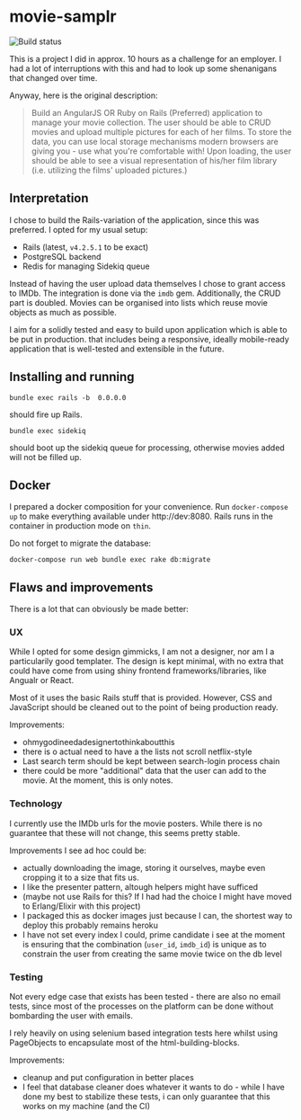 # movie-samplr

<img src="https://circleci.com/gh/floriank/movie-samplr.svg?style=shield" alt="Build status">

This is a project I did in approx. 10 hours as a challenge for an employer. I had a lot of interruptions with this and had to look up some shenanigans that changed over time.

Anyway, here is the original description:

> Build an AngularJS OR Ruby on Rails (Preferred) application to manage your 
> movie collection. The user should be able to CRUD movies and upload multiple 
> pictures for each of her films. To store the data, you can use local storage 
> mechanisms modern browsers are giving you - use what you're comfortable 
> with! Upon loading, the user should be able to see a visual representation 
> of his/her film library (i.e. utilizing the films' uploaded pictures.)

## Interpretation

I chose to build the Rails-variation of the application, since this was preferred. I opted for my usual setup:

- Rails (latest, `v4.2.5.1` to be exact)
- PostgreSQL backend
- Redis for managing Sidekiq queue

Instead of having the user upload data themselves I chose to grant access to IMDb. The integration is done via the `imdb` gem. Additionally, the CRUD part is doubled. Movies can be organised into lists which reuse movie objects as much as possible.

I aim for a solidly tested and easy to build upon application which is able to be put in production. that includes being a responsive, ideally mobile-ready application that is well-tested and extensible in the future.

## Installing and running

```
bundle exec rails -b  0.0.0.0
```

should fire up Rails.

```
bundle exec sidekiq
```

should boot up the sidekiq queue for processing, otherwise movies added will not be filled up.

## Docker

I prepared a docker composition for your convenience. Run `docker-compose up` to make everything available under http://dev:8080. Rails runs in the container in production mode on `thin`.

Do not forget to migrate the database:

```
docker-compose run web bundle exec rake db:migrate
```

## Flaws and improvements

There is a lot that can obviously be made better:

### UX

While I opted for some design gimmicks, I am not a designer, nor am I a particularily good templater. The design is kept minimal, with no extra that could have come from using shiny frontend frameworks/libraries, like Angualr or React. 

Most of it uses the basic Rails stuff that is provided. However, CSS and JavaScript should be cleaned out to the point of being production ready.

Improvements:

- ohmygodineedadesignertothinkaboutthis
- there is o actual need to have a the lists not scroll netflix-style
- Last search term should be kept between search-login process chain
- there could be more "additional" data that the user can add to the movie. At the moment, this is only notes.

### Technology

I currently use the IMDb urls for the movie posters. While there is no guarantee that these will not change, this seems pretty stable.

Improvements I see ad hoc could be:

- actually downloading the image, storing it ourselves, maybe even cropping it to a size that fits us.
- I like the presenter pattern, altough helpers might have sufficed
- (maybe not use Rails for this? If I had had the choice I might have moved to Erlang/Elixir with this project)
- I packaged this as docker images just because I can, the shortest way to deploy this probably remains heroku
- I have not set every index I could, prime candidate i see at the moment is ensuring that the combination (`user_id`, `imdb_id`) is unique as to constrain the user from creating the same movie twice on the db level

### Testing

Not every edge case that exists has been tested - there are also no email tests, since most of the processes on the platform can be done without bombarding the user with emails.

I rely heavily on using selenium based integration tests here whilst using PageObjects to encapsulate most of the html-building-blocks.

Improvements:

- cleanup and put configuration in better places
- I feel that database cleaner does whatever it wants to do - while I have done my best to stabilize these tests, i can only guarantee that this works on my machine (and the CI)
